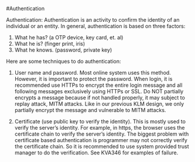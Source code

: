 #Authentication

Authentication:
Authentication is an activity to confirm the identity of an individual or an entity. In general, authentication is based on three factors: 

1. What he has? (a OTP device, key card, et. al)
2. What he is? (finger print, iris)
3. What he knows. (password, private key)

Here are some techniques to do authentication: 
1.	User name and password. Most online system uses this method. However, it is important to protect the password. When login, it is recommended use HTTPs to encrypt the entire login message and all following messages exclusively using HTTPs or SSL. Do NOT partially encrypts a message because if not handled properly, it may subject to replay attack, MITM attacks. Like in our previous KLM design, we only partially encrypt the message and vulnerable to MITM attacks.

2.	Certificate (use public key to verify the identity). This is mostly used to verify the server’s identity. For example, in https, the browser uses the certificate chain to verify the server’s identity. The biggest problem with certificate based authentication is programmer may not correctly verify the certificate chain. So it is recommended to use system provided trust manager to do the verification. See KVA346 for examples of failure. 